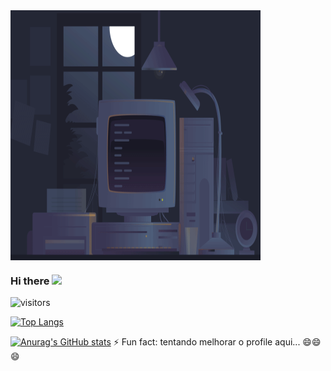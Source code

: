 <img align="center" width="400" height="400" src="https://github.com/lenomatos/lenomatos/blob/master/assets/ezgif.com-gif-maker.gif">

### Hi there <img src="https://raw.githubusercontent.com/MartinHeinz/MartinHeinz/master/wave.gif" width="30px">

![visitors](https://visitor-badge.glitch.me/badge?page_id=lenomatos/lenomatos)

<!--
[![willianrod's wakatime stats](https://github-readme-stats.vercel.app/api/wakatime?username=lenomatos)](https://github.com/lenomatos/github-readme-stats)

<img height="180em" src="https://github-readme-stats.vercel.app/api?username=lenomatos&show_icons=true&hide_border=true&&count_private=true&include_all_commits=true&theme=highcontrast" />
-->

[![Top Langs](https://github-readme-stats.vercel.app/api/top-langs/?username=lenomatos&layout=compact)](https://github.com/lenomatos/github-readme-stats)

[![Anurag's GitHub stats](https://github-readme-stats.vercel.app/api?username=lenomatos&show_icons=true&hide_border=true&&count_private=true&include_all_commits=true&theme=highcontrast)](https://github.com/anuraghazra/github-readme-stats)
⚡ Fun fact: tentando melhorar o profile aqui... 😄😄😄
<!--
**lenomatos/lenomatos** is a ✨ _special_ ✨ repository because its `README.md` (this file) appears on your GitHub profile.

Here are some ideas to get you started:

- 🔭 I’m currently working on ...
- 🌱 I’m currently learning ...
- 👯 I’m looking to collaborate on ...
- 🤔 I’m looking for help with ...
- 💬 Ask me about ...
- 📫 How to reach me: ...
- 😄 Pronouns: ...
- ⚡ Fun fact: ...
-->


